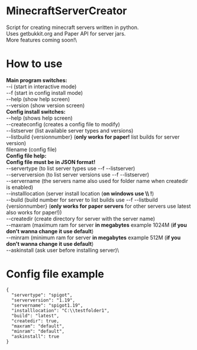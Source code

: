 # MinecraftServerCreator
Script for creating minecraft servers written in python.\
Uses getbukkit.org and Paper API for server jars.\
More features coming soon!\

# How to use
**Main program switches:**\
--i (start in interactive mode)\
--f (start in config install mode)\
--help (show help screen)\
--version (show version screen)\
**Config install switches:**\
--help (shows help screen)\
--createconfig (creates a config file to modify)\
--listserver (list available server types and versions)\
--listbuild {versionnumber} (**only works for paper!** list builds for server version)\
filename (config file)\
**Config file help:**\
**Config file must be in JSON format!**\
--servertype (to list server types use --f --listserver)\
--serverversion (to list server versions use --f --listserver)\
--servername (the servers name also used for folder name when createdir is enabled)\
--installlocation (server install location (**on windows use \\\ !**)\
--build (build number for server to list builds use --f --listbuild {versionnumber} (**only works for paper servers** for other servers use latest also works for paper!))\
--createdir (create directory for server with the server name)\
--maxram (maximum ram for server **in megabytes** example 1024M (**if you don't wanna change it use default**)\
--minram (minimum ram for server **in megabytes** example 512M (**if you don't wanna change it use default**)\
--askinstall (ask user before installing server)\
# Config file example

    {  
      "servertype": "spigot",  
      "serverversion": "1.19",  
      "servername": "spigot1.19",  
      "installlocation": "C:\\testfolder1",  
      "build": "latest",  
      "createdir": true,  
      "maxram": "default",  
      "minram": "default",  
      "askinstall": true
    }
